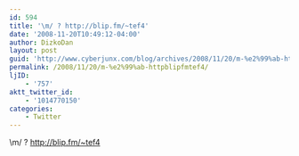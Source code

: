 ```yaml
---
id: 594
title: '\m/ ? http://blip.fm/~tef4'
date: '2008-11-20T10:49:12-04:00'
author: DizkoDan
layout: post
guid: 'http://www.cyberjunx.com/blog/archives/2008/11/20/m-%e2%99%ab-httpblipfmtef4/'
permalink: /2008/11/20/m-%e2%99%ab-httpblipfmtef4/
ljID:
    - '757'
aktt_twitter_id:
    - '1014770150'
categories:
    - Twitter
---
```


\\m/ ? http://blip.fm/~tef4